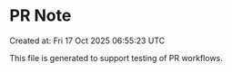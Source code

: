 # PR Note

Created at: Fri 17 Oct 2025 06:55:23 UTC

This file is generated to support testing of PR workflows.
